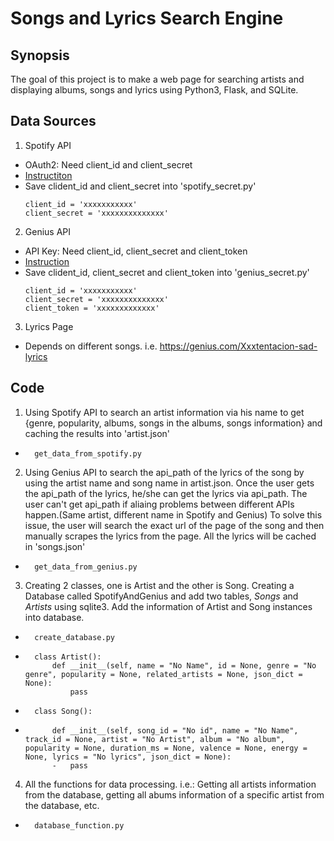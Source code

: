 # Songs and Lyrics Search Engine

## Synopsis
The goal of this project is to make a web page for searching artists and displaying albums, songs and lyrics using Python3, Flask, and SQLite.

## Data Sources
1. Spotify API
- OAuth2: Need client_id and client_secret
- [Instructiton](https://developer.spotify.com/web-api/tutorial/)
- Save clident_id and client_secret into 'spotify_secret.py'
    ```Python3
    client_id = 'xxxxxxxxxxx'
    client_secret = 'xxxxxxxxxxxxxx'
    ```
2. Genius API
- API Key: Need client_id, client_secret and client_token
- [Instruction](https://docs.genius.com/)
- Save clident_id, client_secret and client_token into 'genius_secret.py'
    ```Python3
    client_id = 'xxxxxxxxxxx'
    client_secret = 'xxxxxxxxxxxxxx'
    client_token = 'xxxxxxxxxxxxx'
    ```
3. Lyrics Page
- Depends on different songs. i.e. https://genius.com/Xxxtentacion-sad-lyrics

## Code
1. Using Spotify API to search an artist information via his name to get {genre, popularity, albums, songs in the albums, songs information} and caching the results into 'artist.json'
-       get_data_from_spotify.py
2. Using Genius API to search the api_path of the lyrics of the song by using the artist name and song name in artist.json. Once the user gets the api_path of the lyrics, he/she can get the lyrics via api_path.
    The user can't get api_path if aliaing problems between different APIs happen.(Same artist, different name in Spotify and Genius) To solve this issue, the user will search the exact url of the page of the song and then manually scrapes the lyrics from the page.
    All the lyrics will be cached in 'songs.json'
-       get_data_from_genius.py
3. Creating 2 classes, one is Artist and the other is Song.
    Creating a Database called SpotifyAndGenius and add two tables, *Songs* and *Artists* using sqlite3. Add the information of Artist and Song instances into database.
-       create_database.py
-       class Artist():
            def __init__(self, name = "No Name", id = None, genre = "No genre", popularity = None, related_artists = None, json_dict = None):
                pass
-       class Song():
-           def __init__(self, song_id = "No id", name = "No Name", track_id = None, artist = "No Artist", album = "No album", popularity = None, duration_ms = None, valence = None, energy = None, lyrics = "No lyrics", json_dict = None):
            -   pass
4. All the functions for data processing. i.e.: Getting all artists information from the database, getting all abums information of a specific artist from the database, etc.
-       database_function.py





